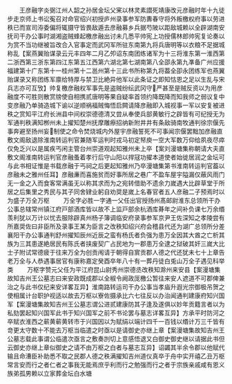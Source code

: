 <!-- { "loadSidebar": true } -->
　　王彦融字炎弼江州人韶之孙居金坛父宷以林灵素譛死靖康改元彦融时年十九徒步走京师上书讼寃召对命官绍兴初授庐州录事参军防夀春守将外叛檄权府事以劳进秩已而宣司洊委偏将辄摄守皆畏敌遁去彦融募乡兵据芍陂以距敌城赖以全辟湖南安抚司干办公事时湖湘盗贼蜂起檄彦融出讨未几悉平帅宪上功授儒林郎帅宪复论奏以为赏不当功继被旨改合入官事定而武冈军所驻东南第九将兵唐明等以衣粮不足据城称乱【案燕翼贻谋录云元丰四年二月乙夘诏东南团练诸军为十三将淮东第一淮西第二浙西第三浙东第四江东第五江西第六湖北第七湖南第八全邵永第九凖备广州应援福建第十广东第十一桂州第十二邕州第十三此书所称第九将葢全卲永团练军也燕翼贻谋录又称团练军廪给特厚与禁卫比絶异他军以此条证之即知怙恩之足以生乱与宋兵志亦可互攷】帅复檄彦融权军事先是盗贼纷纭武冈守严甚至是贼反资以为用彦融度不可胜则散赏牓使自相携贰唐明等果自疑率首领约降既降而知我师之弱议复中变彦融乃单骑造城下谕以逆顺祸福贼悔悟启闗请降彦融即入城视事一军以安复被进秩之赏知平江府长洲县中间权崇德德清又尝从奉使兵部黄敏行之辟皆有可纪授无为军通判秩满知栁州未上擢知楚州抚摩雕瘵招纳新附井井有条敌骑南牧通判徐宗偃先事奔避至扬州妄制使之命令焚烧城内外屋宇彦融誓死不可事闻宗偃罢黜加彦融直敷文阁敌退除淮南转运判官兼随军运判时戎马初定帑庾一空大军数万仰给夙夜尽瘁仅免乏兴以是属疾丐闲主管台州崇道观起知雅州未上卒【案刘漫塘集称朝请大夫直敷文阁淮南转运判官彦融蚤着孝行后守山阳以捍冦功擢本道使者始徙居润之金坛可与此书相证惟是书载彦融于丐祠之后更起知雅州乃卒漫塘集第书淮南转运判官葢以彦融未之雅州任耳】彦融亷而喜施贫而好事所居之巷广不盈车屋宇隘漏仅蔽风雨门无一金之入而食客常满虽无以称其求而为之宛转借助不遗余力嵗遇大比辟草堂于所居之后集里之秀民与其子同舍肄业躬自劝奨是嵗上名春官者五人彦融二子预焉时以为盛子万全万枢
　　万全字必胜一字通一父任出官授扬州髙邮尉淮东总领所干办公事总辖常州镇江府戸部酒库皆以故不上监戸部余杭酒库朞年之间补负课七万余缗羡利犹以万计以忧去服除辟真州杨子簿调临安府录事参军京尹王佐深知之孝陵尝有所嘉奨佐曰非臣所及录事王某为臣言之改秩知绍兴府会稽县代还为湖广总领所分差襄阳干办公事通判舒州擢知辰州近辰之蛮有杨氏者负强为患万全因其大酋之亡析其族为三其患遂絶居民有陈氏者挟废契广占民地为一郡患万全逮之狱破其奸三嵗大比士子附试常德疲于往来万全为创贡闱请于朝得自賔贡郡人德之代还犹未七十上章告老万全与人恭遇事居官有康称嘉定癸酉卒年八十有一葬丹徒白兎山万全子遇见科举类
　　万枢字赞元父任为平江府昆山尉秀州崇德丞改秩知滁州来安县【案漫塘集故知吉州王公墓志曰来安政既成郡以全椒令阙政厐檄公暂往来安人遮道不可郡俾兼治之与此书仅纪来安详畧互异】淮南路转运司干办公事当孝庙升遐光宗御极吊贺之使相属计台职护视适以故去万枢以寮佐摄承比六七往反以办治闻通判建康府知兴国军【案漫塘集故知吉州王公墓志谓公进贰建康防其子逢及遂俱以妙年贡籍言者以为私劾罢起知兴国军此书于知兴国军之前不书论罢与墓志详畧互异】方承平时防河之卒赋衣淮西之蕲黄蕲黄转市于兴国因以为赋绢以端计四千一百钱以缗计万三千皆有竒更太守数十不能去万枢当临遣之时亟以是请御史亦继上章【案漫塘集故知吉州王公墓志载此事谓公临遣次亟言之敷奏剀切上意感悟退又白御史御史继以请据此书但云御史亦继上章似御史之请不由万枢之白者与墓志互异】诏蠲其半余令郡以他赋代输且命漕臣补助悉不取之民郡人德之秩满擢知吉州道仪真卒于舟中实开禧乙丑万枢常言安而行之者仁者之事我无能焉庶乎利而行之勉强而行之者于宗族亲戚咸有恩义族弟孤男赖以立家葬金坛白水塘
